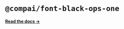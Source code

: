 # `@compai/font-black-ops-one`

[**Read the docs &rarr;**](https://components.ai/docs/typefaces/black-ops-one)
